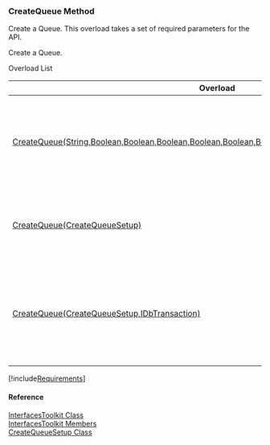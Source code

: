 ﻿### CreateQueue Method

Create a Queue. This overload takes a set of required parameters for the API.

Create a Queue.

Overload List

| Overload | Description |
| --- | --- |
| [CreateQueue(String,Boolean,Boolean,Boolean,Boolean,Boolean,Boolean,Boolean,Boolean,Boolean,Boolean)](FChoice.Toolkits.Clarify~FChoice.Toolkits.Clarify.Interfaces.InterfacesToolkit~CreateQueue(String,Boolean,Boolean,Boolean,Boolean,Boolean,Boolean,Boolean,Boolean,Boolean,Boolean).md) | Create a Queue. This overload takes a set of required parameters for the API.   |
| [CreateQueue(CreateQueueSetup)](FChoice.Toolkits.Clarify~FChoice.Toolkits.Clarify.Interfaces.InterfacesToolkit~CreateQueue(CreateQueueSetup).md) | Create a Queue. This overload takes a setup object.   |
| [CreateQueue(CreateQueueSetup,IDbTransaction)](FChoice.Toolkits.Clarify~FChoice.Toolkits.Clarify.Interfaces.InterfacesToolkit~CreateQueue(CreateQueueSetup,IDbTransaction).md) | Create a Queue. This overload takes a setup object and a database transaction.   |

[!include[Requirements](../partials/requirements.md)]



#### Reference

[InterfacesToolkit Class](FChoice.Toolkits.Clarify~FChoice.Toolkits.Clarify.Interfaces.InterfacesToolkit.md)  
[InterfacesToolkit Members](FChoice.Toolkits.Clarify~FChoice.Toolkits.Clarify.Interfaces.InterfacesToolkit_members.md)  
[CreateQueueSetup Class](FChoice.Toolkits.Clarify~FChoice.Toolkits.Clarify.Interfaces.CreateQueueSetup.md)